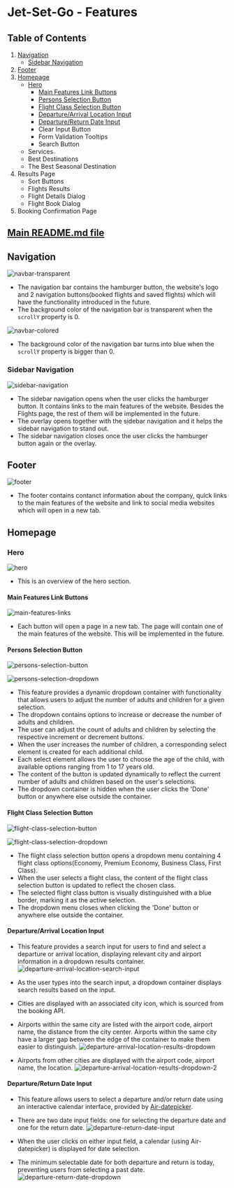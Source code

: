 # Jet-Set-Go - Features

## Table of Contents
1. [Navigation](#navigation)
   - [Sidebar Navigation](#sidebar-navigation)
3. [Footer](#footer)
4. [Homepage](#homepage)
   - [Hero](#hero)
     - [Main Features Link Buttons](#main-features-links)
     - [Persons Selection Button](#persons-selection-button)
     - [Flight Class Selection Button](#flight-class-selection-button)
     - [Departure/Arrival Location Input](#departure/arrival-location-input)
     - [Departure/Return Date Input](#departure/return-date-input)
     - Clear Input Button
     - Form Validation Tooltips
     - Search Button
   - Services
   - Best Destinations
   - The Best Seasonal Destination
5. Results Page
   - Sort Buttons
   - Flights Results
   - Flight Details Dialog
   - Flight Book Dialog
6. Booking Confirmation Page

## [Main README.md file](https://github.com/FlorinMiron98/Jet-Set-Go/blob/main/README.md)

## Navigation
![navbar-transparent](https://github.com/user-attachments/assets/e33f50fb-6d22-4dc1-ab1c-d9b40b742e55)
- The navigation bar contains the hamburger button, the website's logo and 2 navigation buttons(booked flights and saved flights) which will have the functionality introduced in the future.
- The background color of the navigation bar is transparent when the `scrollY` property is 0.

![navbar-colored](https://github.com/user-attachments/assets/82b442ad-202b-43d8-a237-0397dbc9eed1)
- The background color of the navigation bar turns into blue when the `scrollY` property is bigger than 0.
### Sidebar Navigation
![sidebar-navigation](https://github.com/user-attachments/assets/483d35b2-b77c-4056-925c-4b50775b62c1)
- The sidebar navigation opens when the user clicks the hamburger button. It contains links to the main features of the website. Besides the Flights page, the rest of them will be implemented in the future.
- The overlay opens together with the sidebar navigation and it helps the sidebar navigation to stand out.
- The sidebar navigation closes once the user clicks the hamburger button again or the overlay.
## Footer
![footer](https://github.com/user-attachments/assets/006a0115-50b8-4967-8588-a5e028ab18b2)
- The footer contains contanct information about the company, quick links to the main features of the website and link to social media websites which will open in a new tab.
## Homepage
### Hero
![hero](https://github.com/user-attachments/assets/f49902df-e370-46cb-b234-000332d18583)
- This is an overview of the hero section.
#### Main Features Link Buttons
![main-features-links](https://github.com/user-attachments/assets/fc97d43a-749a-412b-8e44-db97a4206243)
- Each button will open a page in a new tab. The page will contain one of the main features of the website. This will be implemented in the future.
#### Persons Selection Button
![persons-selection-button](https://github.com/user-attachments/assets/efa35eb4-921c-4d13-b03e-e0fbf0d534f5)

![persons-selection-dropdown](https://github.com/user-attachments/assets/42076bd9-77ba-411e-83c4-1b0c1e7e4d1d)
- This feature provides a dynamic dropdown container with functionality that allows users to adjust the number of adults and children for a given selection.
- The dropdown contains options to increase or decrease the number of adults and children.
- The user can adjust the count of adults and children by selecting the respective increment or decrement buttons.
- When the user increases the number of children, a corresponding select element is created for each additional child.
- Each select element allows the user to choose the age of the child, with available options ranging from 1 to 17 years old.
- The content of the button is updated dynamically to reflect the current number of adults and children based on the user's selections.
- The dropdown container is hidden when the user clicks the 'Done' button or anywhere else outside the container.
#### Flight Class Selection Button
![flight-class-selection-button](https://github.com/user-attachments/assets/fb4c0811-1bcf-497b-833f-542f520f965c)

![flight-class-selection-dropdown](https://github.com/user-attachments/assets/48fe7091-29c6-492b-9fd1-e2b263c18cc1)
- The flight class selection button opens a dropdown menu containing 4 flight class options(Economy, Premium Economy, Business Class, First Class).
- When the user selects a flight class, the content of the flight class selection button is updated to reflect the chosen class.
- The selected flight class button is visually distinguished with a blue border, marking it as the active selection.
- The dropdown menu closes when clicking the 'Done' button or anywhere else outside the container.
#### Departure/Arrival Location Input
- This feature provides a search input for users to find and select a departure or arrival location, displaying relevant city and airport information in a dropdown results container.
![departure-arrival-location-search-input](https://github.com/user-attachments/assets/e0f77a50-4738-4767-8bfc-ca43975b1c20)

- As the user types into the search input, a dropdown container displays search results based on the input.
- Cities are displayed with an associated city icon, which is sourced from the booking API.
- Airports within the same city are listed with the airport code, airport name, the distance from the city center. Airports within the same city have a larger gap between the edge of the container to make them easier to distinguish.
![departure-arrival-location-results-dropdown](https://github.com/user-attachments/assets/18e068d2-9ec9-4e25-bf4c-41ba8377beb8)

- Airports from other cities are displayed with the airport code, airport name, the location.
![departure-arrival-location-results-dropdown-2](https://github.com/user-attachments/assets/a3a93c81-bae5-4e94-8947-4cb3e6cfcc4d)
#### Departure/Return Date Input
- This feature allows users to select a departure and/or return date using an interactive calendar interface, provided by [Air-datepicker](https://air-datepicker.com/).
- There are two date input fields: one for selecting the departure date and one for the return date.
![departure-return-date-input](https://github.com/user-attachments/assets/16f8def7-ebc9-46da-bbe7-cee21d0c70cd)

- When the user clicks on either input field, a calendar (using Air-datepicker) is displayed for date selection.
- The minimum selectable date for both departure and return is today, preventing users from selecting a past date.
![departure-return-date-dropdown](https://github.com/user-attachments/assets/9255e3e8-a0f9-4cff-93df-63355d593c7e)
